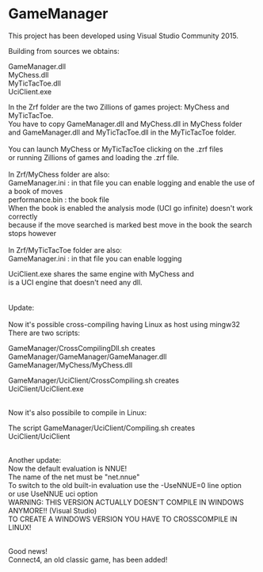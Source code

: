 # GameManager

This project has been developed using Visual Studio Community 2015.

Building from sources we obtains:

GameManager.dll <br />
MyChess.dll <br />
MyTicTacToe.dll <br />
UciClient.exe <br />

In the Zrf folder are the two Zillions of games project: MyChess and MyTicTacToe. <br />
You have to copy GameManager.dll and MyChess.dll in MyChess folder <br />
and GameManager.dll and MyTicTacToe.dll in the MyTicTacToe folder. <br />
<br />
You can launch MyChess or MyTicTacToe clicking on the .zrf files <br />
or running Zillions of games and loading the .zrf file. <br />
<br />
In Zrf/MyChess folder are also: <br />
GameManager.ini  :  in that file you can enable logging and enable the use of a book of moves <br />
performance.bin  :  the book file <br />
When the book is enabled the analysis mode (UCI go infinite) doesn't work correctly <br />
because if the move searched is marked best move in the book the search stops however <br />
<br />
In Zrf/MyTicTacToe folder are also: <br />
GameManager.ini  :  in that file you can enable logging

UciClient.exe shares the same engine with MyChess and <br />
is a UCI engine that doesn't need any dll. <br />
<br />
<br />
Update: <br />
<br />
Now it's possible cross-compiling having Linux as host using mingw32 <br />
There are two scripts: <br />

GameManager/CrossCompilingDll.sh creates <br />
GameManager/GameManager/GameManager.dll <br />
GameManager/MyChess/MyChess.dll <br />

GameManager/UciClient/CrossCompiling.sh creates <br />
UciClient/UciClient.exe <br />

<br />
Now it's also possibile to compile in Linux:
<br />

The script GameManager/UciClient/Compiling.sh creates <br />
UciClient/UciClient <br />


<br />
Another update: <br />
Now the default evaluation is NNUE! <br />
The name of the net must be "net.nnue" <br />
To switch to the old built-in evaluation use the -UseNNUE=0 line option  <br />
or use UseNNUE uci option <br />
WARNING:  THIS VERSION ACTUALLY DOESN'T COMPILE IN WINDOWS ANYMORE!! (Visual Studio)   <br />
          TO CREATE A WINDOWS VERSION YOU HAVE TO CROSSCOMPILE IN LINUX!   <br />
<br />


Good news!  <br />
Connect4, an old classic game, has been added!   <br />
<br />

